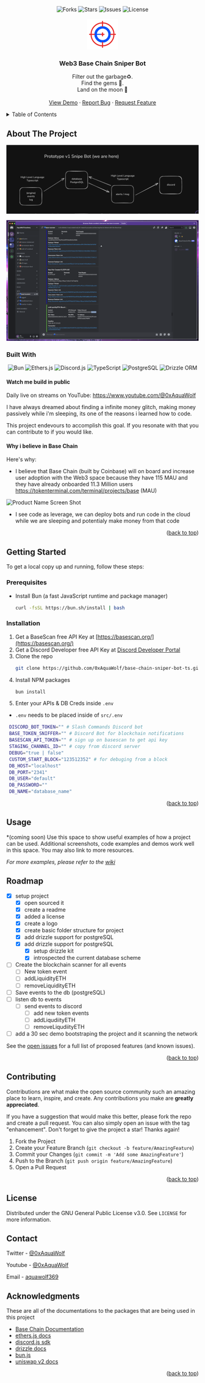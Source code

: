 <!-- Improved compatibility of back to top link: See: https://github.com/othneildrew/Best-README-Template/ -->
<a id="readme-top"></a>


<!-- PROJECT SHIELDS -->
<!--
*** I'm using markdown "reference style" links for readability.
*** Reference links are enclosed in brackets [ ] instead of parentheses ( ).
*** See the bottom of this document for the declaration of the reference variables
*** for contributors-url, forks-url, etc. This is an optional, concise syntax you may use.
*** https://www.markdownguide.org/basic-syntax/#reference-style-links
-->

<!-- [![Contributors][contributors-shield]][contributors-url] -->

<div align="center">

<!-- PROJECT SHIELDS -->
<img src="https://img.shields.io/github/forks/0xAquaWolf/base-chain-sniper-bot-ts.svg?style=for-the-badge" alt="Forks">
<img src="https://img.shields.io/github/stars/0xAquaWolf/base-chain-sniper-bot-ts.svg?style=for-the-badge" alt="Stars">
<img src="https://img.shields.io/github/issues/0xAquaWolf/base-chain-sniper-bot-ts.svg?style=for-the-badge" alt="Issues">
<img src="https://img.shields.io/github/license/0xAquaWolf/base-chain-sniper-bot-ts.svg?style=for-the-badge" alt="License">

</div>

<!-- PROJECT LOGO -->
<br />
<div align="center">
  <a href="">
    <img src="images/base-chain-sniper-bot-logo.png" alt="Logo" width="80" height="80">
  </a>

  <h3 align="center">Web3 Base Chain Sniper Bot</h3>

  <p align="center">
    <div>
    Filter out the garbage♻️. 
    </div>
    <div>
    Find the gems 💎. 
    </div>
    <div>
    Land on the moon 🚀
    </div>
    <!-- <a href="https://github.com/0xAquaWolf/wiki"><strong>Explore the Wiki »</strong></a> -->
    <br />
    <a href="">View Demo</a>
    ·
    <a href="https://github.com/0xAquaWolf/base-chain-sniper-bot-ts/issues">Report Bug</a>
    ·
    <a href="https://github.com/0xAquaWolf/base-chain-sniper-bot-ts/issues">Request Feature</a>
  </p>
</div>



<!-- TABLE OF CONTENTS -->
<details>
  <summary>Table of Contents</summary>
  <ol>
    <li>
      <a href="#about-the-project">About The Project</a>
      <ul>
        <li><a href="#built-with">Built With</a></li>
      </ul>
    </li>
    <li>
      <a href="#getting-started">Getting Started</a>
      <ul>
        <li><a href="#prerequisites">Prerequisites</a></li>
        <li><a href="#installation">Installation</a></li>
      </ul>
    </li>
    <li><a href="#usage">Usage</a></li>
    <li><a href="#roadmap">Roadmap</a></li>
    <li><a href="#contributing">Contributing</a></li>
    <li><a href="#license">License</a></li>
    <li><a href="#contact">Contact</a></li>
    <li><a href="#acknowledgments">Acknowledgments</a></li>
  </ol>
</details>



<!-- ABOUT THE PROJECT -->
## About The Project

![mvp-prototype-idea](images/mvp-prototype-idea.png)

![product-screenshot](images/screenshot.png)

### Built With

<div align="center">

<img src="https://img.shields.io/badge/Bun-%23000000.svg?style=for-the-badge&logo=bun&logoColor=white" alt="Bun">
<img src="https://img.shields.io/badge/Ethers.js-2535a0?style=for-the-badge&logo=ethereum&logoColor=white" alt="Ethers.js">
<img src="https://img.shields.io/badge/Discord.js-%237289DA.svg?style=for-the-badge&logo=discord&logoColor=white" alt="Discord.js">
<img src="https://img.shields.io/badge/TypeScript-007ACC?style=for-the-badge&logo=typescript&logoColor=white" alt="TypeScript">
<img src="https://img.shields.io/badge/PostgreSQL-316192?style=for-the-badge&logo=postgresql&logoColor=white" alt="PostgreSQL">
<img src="https://img.shields.io/badge/Drizzle_ORM-00A95C?style=for-the-badge&logo=drizzle&logoColor=white" alt="Drizzle ORM">

</div>

#### Watch me build in public

Daily live on streams on YouTube: https://www.youtube.com/@0xAquaWolf


I have always dreamed about finding a infinite money glitch, making money passively while i'm sleeping, its one of the reasons i learned how to code. 

This project endevours to accomplish this goal. If you resonate with that you can contribute to if you would like.

#### Why i believe in Base Chain 

Here's why:
* I believe that Base Chain (built by Coinbase) will on board and increase user adoption with the Web3 space because they have 115 MAU and they have already onboarded 11.3 Million users
https://tokenterminal.com/terminal/projects/base (MAU)

![Product Name Screen Shot](https://pbs.twimg.com/media/GRuvMo7WgAA5Zfa?format=jpg&name=medium)
* I see code as leverage, we can deploy bots and run code in the cloud while we are sleeping and potentialy make money from that code

<p align="right">(<a href="#readme-top">back to top</a>)</p>




<!-- GETTING STARTED -->
## Getting Started

To get a local copy up and running, follow these steps:

### Prerequisites

* Install Bun (a fast JavaScript runtime and package manager)
  ```sh
  curl -fsSL https://bun.sh/install | bash
  ```

### Installation


1. Get a BaseScan free API Key at [https://basescan.org/](https://basescan.org/)
2. Get a Discord Developer free API Key at [Discord Developer Portal](https://discord.com/developers/)
2. Clone the repo
   ```sh
   git clone https://github.com/0xAquaWolf/base-chain-sniper-bot-ts.git
   ```
3. Install NPM packages
   ```sh
   bun install
   ```
4. Enter your APIs & DB Creds inside `.env`
  - `.env` needs to be placed inside of `src/.env`
   ```bash
    DISCORD_BOT_TOKEN="" # Slash Commands Discord bot
    BASE_TOKEN_SNIFFER="" # Discord Bot for blockchain notifications
    BASESCAN_API_TOKEN="" # sign up on basescan to get api key
    STAGING_CHANNEL_ID="" # copy from discord server
    DEBUG="true | false"
    CUSTOM_START_BLOCK="123512352" # for debuging from a block
    DB_HOST="localhost"
    DB_PORT="2341"
    DB_USER="default"
    DB_PASSWORD=""
    DB_NAME="database_name"
   ```
<p align="right">(<a href="#readme-top">back to top</a>)</p>

<!-- USAGE EXAMPLES -->
## Usage
*(coming soon)
Use this space to show useful examples of how a project can be used. Additional screenshots, code examples and demos work well in this space. You may also link to more resources.

_For more examples, please refer to the [wiki](https://github.com/0xAquaWolf/base-chain-sniper-bot-ts/wiki)_


<!-- ROADMAP -->
## Roadmap

- [x] setup project
	- [x] open sourced it
	- [x] create a readme 
	- [x] added a license
	- [x] create a logo
	- [x] create basic folder structure for project
	- [x] add drizzle support for postgreSQL
  	- [x] add drizzle support for postgreSQL
		- [x] setup drizzle kit
		- [x] introspected the current database scheme
- [ ] Create the blockchain scanner for all events
	- [ ] New token event
	- [ ] addLiquidityETH
	- [ ] removeLiquidityETH
- [ ] Save events to the db (postgreSQL)
- [ ] listen db to events
	- [ ] send events to discord
        - [ ] add new token events
        - [ ] addLiqudiityETH
        - [ ] removeLiqudiityETH
- [ ] add a 30 sec demo bootstraping the project and it scanning the network

See the [open issues](https://github.com/0xAquaWolf/base-chain-sniper-bot-ts/issues) for a full list of proposed features (and known issues).

<p align="right">(<a href="#readme-top">back to top</a>)</p>



<!-- CONTRIBUTING -->
## Contributing

Contributions are what make the open source community such an amazing place to learn, inspire, and create. Any contributions you make are **greatly appreciated**.

If you have a suggestion that would make this better, please fork the repo and create a pull request. You can also simply open an issue with the tag "enhancement".
Don't forget to give the project a star! Thanks again!

1. Fork the Project
2. Create your Feature Branch (`git checkout -b feature/AmazingFeature`)
3. Commit your Changes (`git commit -m 'Add some AmazingFeature'`)
4. Push to the Branch (`git push origin feature/AmazingFeature`)
5. Open a Pull Request

<p align="right">(<a href="#readme-top">back to top</a>)</p>



<!-- LICENSE -->
## License

Distributed under the GNU General Public License v3.0. See `LICENSE` for more information.

<!-- CONTACT -->
## Contact

Twitter - [@0xAquaWolf](https://x.com/0xAquaWolf)

Youtube - [@0xAquaWolf](https://www.youtube.com/@0xAquaWolf)

Email - [aquawolf369](mailto:aquawolf369@gmail.com)

<!-- ACKNOWLEDGMENTS -->
## Acknowledgments
These are all of the documentations to the packages that are being used in this project

- [Base Chain Documentation](https://docs.base.org/)
- [ethers.js docs](https://docs.ethers.org/v5/)
- [discord.js sdk](https://discord.js.org/docs/packages/discord.js/14.15.3)
- [drizzle docs](https://orm.drizzle.team/docs/overview)
- [bun.js](https://bun.sh/docs)
- [uniswap v2 docs](https://docs.uniswap.org/contracts/v2/overview)


<!-- * [Choose an Open Source License](https://choosealicense.com) -->

<p align="right">(<a href="#readme-top">back to top</a>)</p>

<!-- MARKDOWN LINKS & IMAGES -->
<!-- https://www.markdownguide.org/basic-syntax/#reference-style-links -->